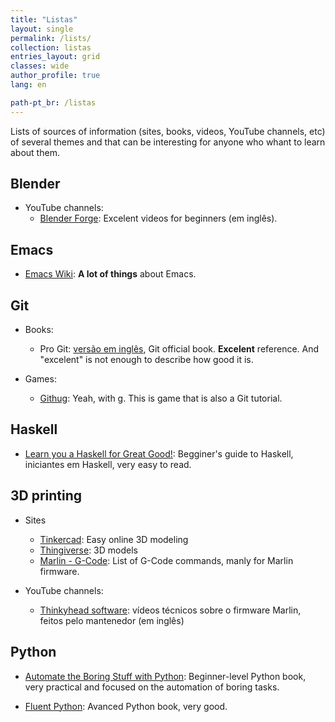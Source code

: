 ```yaml
---
title: "Listas"
layout: single
permalink: /lists/
collection: listas
entries_layout: grid
classes: wide
author_profile: true
lang: en

path-pt_br: /listas
---
```


Lists of sources of information (sites, books, videos, YouTube channels, etc) of
several themes and that can be interesting for anyone who whant to learn about
them.

## Blender
- YouTube channels:
  - [Blender Forge](https://www.youtube.com/watch?v=sjcpPOioHUk&list=PLeuPK3OugzJpzIkHMAKXsyHMeVsM7KSg2):
  Excelent videos for beginners (em inglês).


## Emacs
- [Emacs Wiki](https://www.emacswiki.org/): **A lot of things** about Emacs.

## Git

- Books:
  - Pro Git: [versão em inglês](https://git-scm.com/book/en/v2),
  Git official book. **Excelent** reference. And "excelent" is not enough to describe how good it is.

- Games:
  - [Githug](https://github.com/Gazler/githug): Yeah, with g. This is game that
    is also a Git tutorial.

## Haskell

- [Learn you a Haskell for Great Good!](http://learnyouahaskell.com/):
  Begginer's guide to Haskell, iniciantes em Haskell, very easy to read.

## 3D printing

- Sites
  - [Tinkercad](https://www.tinkercad.com): Easy online 3D modeling
  - [Thingiverse](https://www.thingiverse.com/): 3D models
  - [Marlin - G-Code](https://marlinfw.org/docs/gcode/G000-G001.html): List of
    G-Code commands, manly for Marlin firmware.

- YouTube channels:
  - [Thinkyhead software](https://www.youtube.com/channel/UCXIq_IbBktwW5aHVAo0ODOw):
    vídeos técnicos sobre o firmware Marlin, feitos pelo mantenedor (em inglês)

## Python
- [Automate the Boring Stuff with Python](https://automatetheboringstuff.com/):
  Beginner-level Python book, very practical and focused on the automation of
  boring tasks. 

- [Fluent Python](https://www.oreilly.com/library/view/fluent-python-2nd/9781492056348/):
  Avanced Python book, very good.

